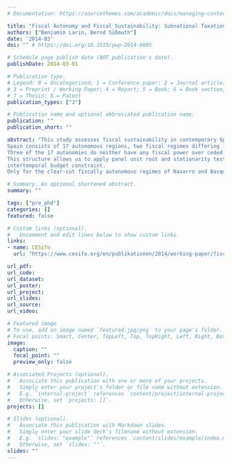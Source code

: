 ```yaml
---
# Documentation: https://sourcethemes.com/academic/docs/managing-content/

title: "Fiscal Autonomy and Fiscal Sustainability: Subnational Taxation and Public Indebtedness in Contemporary Spain"
authors: ["Benjamin Larin, Bernd Süßmuth"]
date: '2014-03'
doi: "" # https://doi.org/10.1515/pwp-2014-0005

# Schedule page publish date (NOT publication's date).
publishDate: 2014-03-01

# Publication type.
# Legend: 0 = Uncategorized; 1 = Conference paper; 2 = Journal article;
# 3 = Preprint / Working Paper; 4 = Report; 5 = Book; 6 = Book section;
# 7 = Thesis; 8 = Patent
publication_types: ["3"]

# Publication name and optional abbreviated publication name.
publication: ""
publication_short: ""

abstract: "This study assesses fiscal sustainability in contemporary Spain at the regional level.
Spain consists of 17 autonomous regions, two fiscal regimes differing in taxing autonomy, and two path-dependent types of communities with more and less legislatively recognized autonomy.
Three of the 17 autonomies do neither have any fiscal power over ceded taxes nor the option to grant tax credits.
This structure allows us to apply panel unit root and stationarity tests to sub-samples of autonomies to check for fiscal sustainability in the sense of adhering to an
intertemporal budget constraint.
Only for the clear-cut fiscally autonomous regimes of Navarro and Basque Country, endowed with ample statutory privileges in the collection of taxes, time series properties accord with the notion of sustainability based on expected-value budget constraints."

# Summary. An optional shortened abstract.
summary: ""

tags: ["pre_phd"]
categories: []
featured: false

# Custom links (optional).
#   Uncomment and edit lines below to show custom links.
links:
- name: CESifo
  url: "https://www.cesifo.org/en/publikationen/2014/working-paper/fiscal-autonomy-and-fiscal-sustainability-subnational-taxation-and"

url_pdf:
url_code:
url_dataset:
url_poster:
url_project:
url_slides:
url_source:
url_video:

# Featured image
# To use, add an image named `featured.jpg/png` to your page's folder.
# Focal points: Smart, Center, TopLeft, Top, TopRight, Left, Right, BottomLeft, Bottom, BottomRight.
image:
  caption: ""
  focal_point: ""
  preview_only: false

# Associated Projects (optional).
#   Associate this publication with one or more of your projects.
#   Simply enter your project's folder or file name without extension.
#   E.g. `internal-project` references `content/project/internal-project/index.md`.
#   Otherwise, set `projects: []`.
projects: []

# Slides (optional).
#   Associate this publication with Markdown slides.
#   Simply enter your slide deck's filename without extension.
#   E.g. `slides: "example"` references `content/slides/example/index.md`.
#   Otherwise, set `slides: ""`.
slides: ""
---
```

